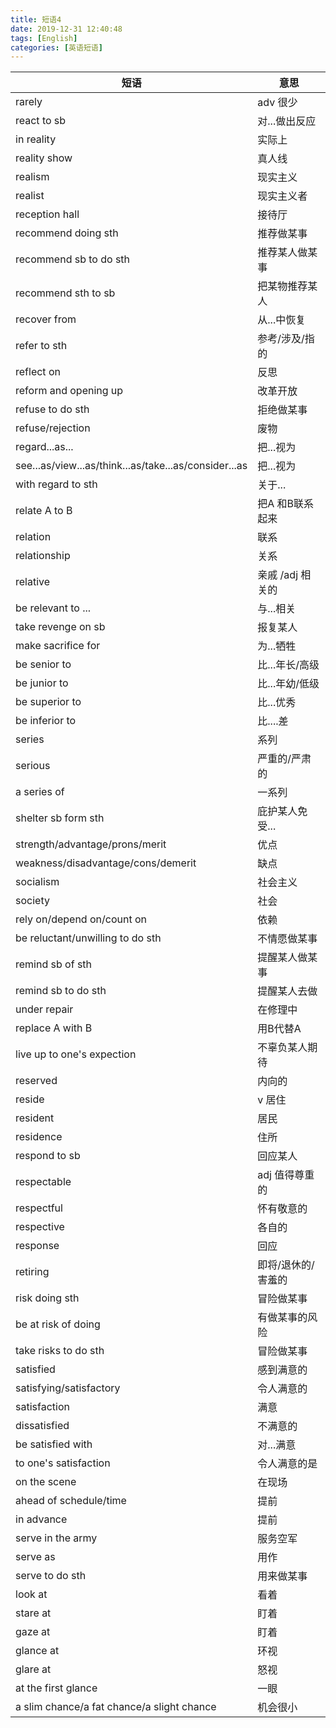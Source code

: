 ```yaml
---
title: 短语4
date: 2019-12-31 12:40:48
tags: [English]
categories: [英语短语]
---
```

|短语|意思|
|-|-|
|rarely | adv 很少|
|react to sb | 对...做出反应|
|in reality | 实际上|
|reality show | 真人线|
|realism | 现实主义|
|realist | 现实主义者|
|reception hall |接待厅|
|recommend doing sth | 推荐做某事|
|recommend sb to do sth | 推荐某人做某事|
|recommend sth to sb | 把某物推荐某人|
|recover from | 从...中恢复|
|refer to sth | 参考/涉及/指的|
|reflect on | 反思|
|reform and opening up | 改革开放|
|refuse to do sth | 拒绝做某事|
|refuse/rejection | 废物|
|regard...as... | 把...视为|
|see...as/view...as/think...as/take...as/consider...as |把...视为|
|with regard to sth |关于...|
|relate A to B | 把A 和B联系起来|
|relation | 联系|
|relationship | 关系|
|relative | 亲戚 /adj 相关的|
|be relevant to ... | 与...相关|
|take revenge on sb | 报复某人|
|make sacrifice for | 为...牺牲|
|be senior to | 比...年长/高级|
|be junior to | 比...年幼/低级|
|be superior to | 比...优秀|
|be inferior to | 比....差|
|series | 系列|
|serious | 严重的/严肃的|
|a series of | 一系列|
|shelter sb form sth | 庇护某人免受...|
|strength/advantage/prons/merit | 优点|
|weakness/disadvantage/cons/demerit | 缺点|
|socialism | 社会主义|
|society | 社会|
|rely on/depend on/count on | 依赖|
|be reluctant/unwilling to do sth | 不情愿做某事|
|remind sb of sth | 提醒某人做某事|
|remind sb to do sth | 提醒某人去做|
|under repair | 在修理中|
|replace A with B | 用B代替A|
|live up to one's expection | 不辜负某人期待|
|reserved | 内向的|
|reside | v 居住|
|resident | 居民|
|residence | 住所|
|respond to sb | 回应某人|
|respectable | adj 值得尊重的|
|respectful | 怀有敬意的|
|respective | 各自的|
|response | 回应|
|retiring | 即将/退休的/害羞的|
|risk doing sth | 冒险做某事|
|be at risk of doing | 有做某事的风险|
|take risks to do sth | 冒险做某事|
|satisfied | 感到满意的|
|satisfying/satisfactory | 令人满意的|
|satisfaction | 满意|
|dissatisfied | 不满意的|
|be satisfied with | 对...满意|
|to one's satisfaction | 令人满意的是|
|on the scene | 在现场|
|ahead of schedule/time | 提前|
|in advance | 提前|
|serve in the army | 服务空军|
|serve as | 用作|
|serve to do sth | 用来做某事|
|look at | 看着|
|stare at | 盯着|
|gaze at | 盯着|
|glance at | 环视|
|glare at | 怒视|
|at the first glance | 一眼|
|a slim chance/a fat chance/a slight chance | 机会很小|

